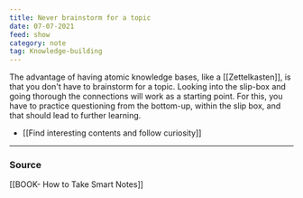 ```yaml
---
title: Never brainstorm for a topic
date: 07-07-2021
feed: show
category: note
tag: Knowledge-building  
---
```


The advantage of having atomic knowledge bases, like a [[Zettelkasten]], is that you don't have to brainstorm for a topic. Looking into the slip-box and going thorough the connections will work as a starting point. For this, you have to practice questioning from the bottom-up, within the slip box, and that should lead to further learning. 
- [[Find interesting contents and follow curiosity]]

---
### Source
[[BOOK- How to Take Smart Notes]]
